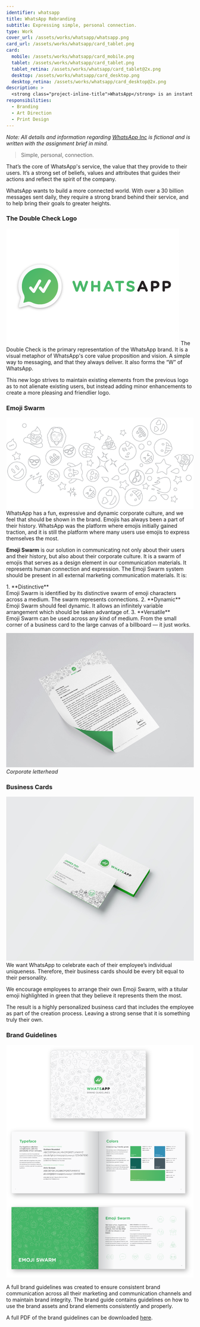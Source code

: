 ```yaml
---
identifier: whatsapp
title: WhatsApp Rebranding
subtitle: Expressing simple, personal connection.
type: Work
cover_url: /assets/works/whatsapp/whatsapp.png
card_url: /assets/works/whatsapp/card_tablet.png
card:
  mobile: /assets/works/whatsapp/card_mobile.png
  tablet: /assets/works/whatsapp/card_tablet.png
  tablet_retina: /assets/works/whatsapp/card_tablet@2x.png
  desktop: /assets/works/whatsapp/card_desktop.png
  desktop_retina: /assets/works/whatsapp/card_desktop@2x.png
description: >
  <strong class="project-inline-title">WhatsApp</strong> is an instant messaging app with over 1 billion users in 180 countries. This project is part of an assignment submission for my COM3134 Corporate Identity Design class, where the brief was to inject fun to an existing brand. As a result, this rebranding of WhatsApp injects elements of fun and play into their brand, while maintaining their existing look.
responsibilities:
  - Branding
  - Art Direction
  - Print Design
---
```


*Note: All details and information regarding [WhatsApp Inc](https://www.whatsapp.com/about/) is fictional and is written with the assignment brief in mind.*

> Simple, personal, connection.

That’s the core of WhatsApp's service, the value that they provide to their users. It’s a strong set of beliefs, values and attributes that guides their actions and reflect the spirit of the company.

WhatsApp wants to build a more connected world. With over a 30 billion messages sent daily, they require a strong brand behind their service, and to help bring their goals to greater heights.

### The Double Check Logo
<img class="image--centered" src="/assets/works/whatsapp/logo.png"/>
The Double Check is the primary representation of the WhatsApp brand. It is a visual metaphor of WhatsApp's core value proposition and vision. A simple way to messaging, and that they always deliver. It also forms the “W” of WhatsApp.

This new logo strives to maintain existing elements from the previous logo as to not alienate existing users, but instead adding minor enhancements to create a more pleasing and friendlier logo.

### Emoji Swarm
![Emoji Swarm](/assets/works/whatsapp/emoji-swarm.png)
WhatsApp has a fun, expressive and dynamic corporate culture, and we feel that should be shown in the brand. Emojis has always been a part of their history. WhatsApp was the platform where emojis initially gained traction, and it is still the platform where many users use emojis to express themselves the most.

**Emoji Swarm** is our solution in communicating not only about their users and their history, but also about their corporate culture. It is a swarm of emojis that serves as a design element in our communication materials. It represents human connection and expression. The Emoji Swarm system should be present in all external marketing communication materials. It is:

<div class="list--titled" markdown="1">
1. **Distinctive**<br />
   Emoji Swarm is identified by its distinctive swarm of emoji characters across a medium. The swarm represents connections.
2. **Dynamic**<br />
   Emoji Swarm should feel dynamic. It allows an infinitely variable arrangement which should be taken advantage of.
3. **Versatile**<br />
   Emoji Swarm can be used across any kind of medium. From the small corner of a business card to the large canvas of a billboard — it just works.
</div>

![Corporate letterhead](/assets/works/whatsapp/letterhead.jpg)
*Corporate letterhead*

### Business Cards
![Business Card](/assets/works/whatsapp/business-card.jpg)
We want WhatsApp to celebrate each of their employee’s individual uniqueness. Therefore, their business cards should be every bit equal to their personality.

We encourage employees to arrange their own Emoji Swarm, with a titular emoji highlighted in green that they believe it represents them the most.

The result is a highly personalized business card that includes the employee as part of the creation process. Leaving a strong sense that it is something truly their own.

### Brand Guidelines
![Style guide](/assets/works/whatsapp/style-guide.png)

A full brand guidelines was created to ensure consistent brand communication across all their marketing and communication channels and to maintain brand integrity. The brand guide contains guidelines on how to use the brand assets and brand elements consistently and properly.

A full PDF of the brand guidelines can be downloaded [here](/assets/works/whatsapp/whatsapp-brand-guidelines.pdf).